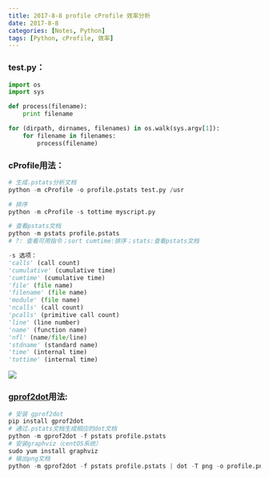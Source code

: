 ```yaml
---
title: 2017-8-8 profile cProfile 效率分析
date: 2017-8-8
categories: [Notes, Python]
tags: [Python, cProfile, 效率]
---
```

### test.py：
```python
import os
import sys

def process(filename):
	print filename

for (dirpath, dirnames, filenames) in os.walk(sys.argv[1]):
	for filename in filenames:
		process(filename)
```
<!--more-->
### cProfile用法：
```python
# 生成.pstats分析文档
python -m cProfile -o profile.pstats test.py /usr

# 排序
python -m cProfile -s tottime myscript.py

# 查看pstats文档
python -m pstats profile.pstats
# ?: 查看可用指令；sort cumtime:排序；stats:查看pstats文档

-s 选项：
'calls' (call count)
'cumulative' (cumulative time)
'cumtime' (cumulative time)
'file' (file name)
'filename' (file name)
'module' (file name)
'ncalls' (call count)
'pcalls' (primitive call count)
'line' (line number)
'name' (function name)
'nfl' (name/file/line)
'stdname' (standard name)
'time' (internal time)
'tottime' (internal time)
```
![][1]

### [gprof2dot](https://github.com/jrfonseca/gprof2dot)用法:
```python
# 安装 gprof2dot
pip install gprof2dot
# 通过.pstats文档生成相应的dot文档
python -m gprof2dot -f pstats profile.pstats
# 安装graphviz（centOS系统）
sudo yum install graphviz
# 输出png文档
python -m gprof2dot -f pstats profile.pstats | dot -T png -o profile.png
```


[1]: http://ohhmsby4v.bkt.clouddn.com/image/2017-8-8%20profile%20cProfile%20%E6%95%88%E7%8E%87%E5%88%86%E6%9E%90.png